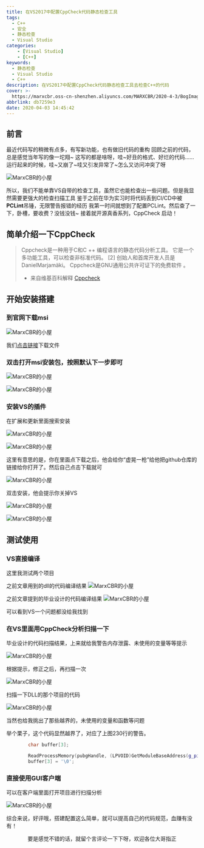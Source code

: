 ```yaml
---
title: 在VS2017中配置CppCheck代码静态检查工具
tags:
  - C++
  - 安全
  - 静态检查
  - Visual Studio
categories:
    - [Visual Studio]
    - [C++]
keywords:
  - 静态检查
  - Visual Studio
  - C++
description: 在VS2017中配置CppCheck代码静态检查工具去检查C++的代码
cover: >-
  https://marxcbr.oss-cn-shenzhen.aliyuncs.com/MARXCBR/2020-4-3/BogImages/1585899065456.png
abbrlink: db7259e3
date: 2020-04-03 14:45:42
---
```


## 前言

最近代码写的稍微有点多，有写新功能，也有做旧代码的重构
回顾之前的代码，总是感觉当年写的像一坨翔\~
这写的都是啥呀，哇\~好丑的格式、好烂的代码……
运行起来的时候，哇\~又崩了\~哇又引发异常了\~怎么又访问冲突了呀

![MarxCBR的小屋](https://marxcbr.oss-cn-shenzhen.aliyuncs.com/MARXCBR/2020-4-3/BogImages/1585896957485.png)

所以，我们不能单靠VS自带的检查工具，虽然它也能检查出一些问题。但是我显然需要更强大的检查扫描工具
鉴于之前在华为实习时将代码丢到CI/CD中被**PCLint**吊锤，无限警告报错的经历
我第一时间就想到了配置PCLint。然后查了一下，卧槽，要收费？没钱没钱~
接着就开源真香系列，CppCheck 启动！

## 简单介绍一下CppCheck

>Cppcheck是一种用于C和C ++ 编程语言的静态代码分析工具。 它是一个多功能工具，可以检查非标准代码。 [2] 创始人和首席开发人员是DanielMarjamäki。
Cppcheck是GNU通用公共许可证下的免费软件 。
>- 来自维基百科解释 [Cppcheck](https://zh.wikipedia.org/wiki/Cppcheck)

## 开始安装搭建

### 到官网下载msi

![MarxCBR的小屋](https://marxcbr.oss-cn-shenzhen.aliyuncs.com/MARXCBR/2020-4-3/BogImages/1585897700228.png)

我们[点击链接](https://github.com/danmar/cppcheck/releases)下载文件

### 双击打开msi安装包，按照默认下一步即可
![MarxCBR的小屋](https://marxcbr.oss-cn-shenzhen.aliyuncs.com/MARXCBR/2020-4-2/BogImages/1585817194646.png)

![MarxCBR的小屋](https://marxcbr.oss-cn-shenzhen.aliyuncs.com/MARXCBR/2020-4-2/BogImages/1585817218184.png)


### 安装VS的插件

在扩展和更新里面搜索安装

![MarxCBR的小屋](https://marxcbr.oss-cn-shenzhen.aliyuncs.com/MARXCBR/2020-4-3/BogImages/1585897820994.png)

![MarxCBR的小屋](https://marxcbr.oss-cn-shenzhen.aliyuncs.com/MARXCBR/2020-4-2/BogImages/1585817307359.png)

这里有意思的是，你在里面点下载之后，他会给你“虚晃一枪”给他把github仓库的链接给你打开了。然后自己点击下载就可

![MarxCBR的小屋](https://marxcbr.oss-cn-shenzhen.aliyuncs.com/MARXCBR/2020-4-2/BogImages/1585817290927.png)

双击安装，他会提示你关掉VS

![MarxCBR的小屋](https://marxcbr.oss-cn-shenzhen.aliyuncs.com/MARXCBR/2020-4-2/BogImages/1585817329382.png)

![MarxCBR的小屋](https://marxcbr.oss-cn-shenzhen.aliyuncs.com/MARXCBR/2020-4-2/BogImages/1585817381605.png)

## 测试使用

### VS直接编译

这里我测试两个项目

之前文章用到的dll的代码编译结果
![MarxCBR的小屋](https://marxcbr.oss-cn-shenzhen.aliyuncs.com/MARXCBR/2020-4-3/BogImages/1585898026077.png)

之前文章提到的毕业设计的代码编译结果
![MarxCBR的小屋](https://marxcbr.oss-cn-shenzhen.aliyuncs.com/MARXCBR/2020-4-2/BogImages/1585817563127.png)

可以看到VS一个问题都没给我找到

### 在VS里面用CppCheck分析扫描一下

毕业设计的代码扫描结果，上来就给我警告内存泄露、未使用的变量等等提示

![MarxCBR的小屋](https://marxcbr.oss-cn-shenzhen.aliyuncs.com/MARXCBR/2020-4-2/BogImages/1585817639691.png)

根据提示，修正之后，再扫描一次

![MarxCBR的小屋](https://marxcbr.oss-cn-shenzhen.aliyuncs.com/MARXCBR/2020-4-2/BogImages/1585817799527.png)

扫描一下DLL的那个项目的代码

![MarxCBR的小屋](https://marxcbr.oss-cn-shenzhen.aliyuncs.com/MARXCBR/2020-4-3/BogImages/1585898308038.png)

当然也给我挑出了那些越界的，未使用的变量和函数等问题

举个栗子，这个代码显然越界了，对应了上图230行的警告。

``` c++
        char buffer[3];

        ReadProcessMemory(pubgHandle, (LPVOID)GetModuleBaseAddress(g_pid, processName), buffer, 2, NULL);
        buffer[3] = '\0';
```

### 直接使用GUI客户端

可以在客户端里面打开项目进行扫描分析

![MarxCBR的小屋](https://marxcbr.oss-cn-shenzhen.aliyuncs.com/MARXCBR/2020-4-3/BogImages/1585898676469.png)

综合来说，好评哦，搭建配置这么简单，就可以提高自己的代码规范，血赚有没有！

<center>要是感觉不错的话，就留个言评论一下下呀，欢迎各位大哥指正</center>
